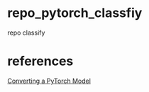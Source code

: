 # repo_pytorch_classfiy
repo classify

# references

[Converting a PyTorch Model](https://docs.openvino.ai/2023.2/openvino_docs_MO_DG_prepare_model_convert_model_Convert_Model_From_PyTorch.html)
